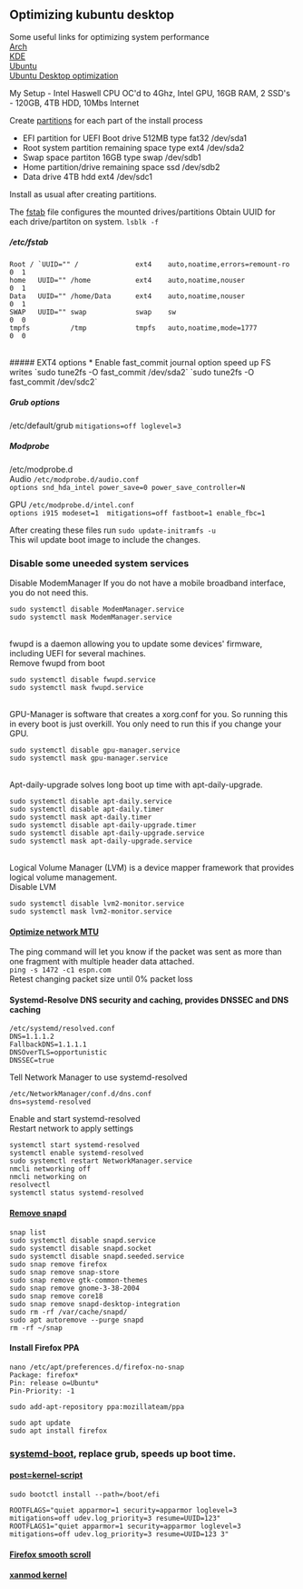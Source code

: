 ## Optimizing kubuntu desktop

Some useful links for optimizing system performance<br>
[Arch](https://wiki.archlinux.org/title/improving_performance)<br>
[KDE](https://wiki.archlinux.org/title/KDE)<br>
[Ubuntu](https://github.com/themagicalmammal/howtodebuntu#5-optimize-boot-time--ram-usage)<br>
[Ubuntu Desktop optimization](https://www.orangesputnik.eu/ubuntu-desktop-optimization/)<br>

My Setup  - Intel Haswell CPU OC'd to 4Ghz, Intel GPU, 16GB RAM, 2 SSD's - 120GB, 4TB HDD, 10Mbs Internet

Create [partitions](https://wiki.archlinux.org/title/partitioning) for each part of the install process
* EFI partition for UEFI Boot drive 512MB type fat32 /dev/sda1
* Root system partition remaining space type ext4 /dev/sda2
* Swap space partiton 16GB type swap /dev/sdb1
* Home partition/drive remaining space ssd /dev/sdb2
* Data drive 4TB hdd ext4 /dev/sdc1

Install as usual after creating partitions.

The [fstab](https://wiki.archlinux.org/title/fstab) file configures the mounted drives/partitions
Obtain UUID for each drive/partiton on system.
`lsblk -f`<br>
##### /etc/fstab <br>
``` 
Root / `UUID="" /              ext4    auto,noatime,errors=remount-ro 0  1
home   UUID="" /home           ext4    auto,noatime,nouser            0  1
Data   UUID="" /home/Data      ext4    auto,noatime,nouser            0  1
SWAP   UUID="" swap            swap    sw                             0  0
tmpfs          /tmp            tmpfs   auto,noatime,mode=1777         0  0
```
<br>
##### EXT4 options
* Enable fast_commit journal option speed up FS writes
`sudo tune2fs -O fast_commit /dev/sda2`
`sudo tune2fs -O fast_commit /dev/sdc2`

##### Grub options<br>
/etc/default/grub
`mitigations=off loglevel=3`

##### Modprobe<br>
/etc/modprobe.d<br>
Audio `/etc/modprobe.d/audio.conf`<br>
`options snd_hda_intel power_save=0 power_save_controller=N`<br>

GPU `/etc/modprobe.d/intel.conf`<br>
`options i915 modeset=1  mitigations=off fastboot=1 enable_fbc=1`<br>
 
After creating these files run `sudo update-initramfs -u`<br>
This wil update boot image to include the changes.<br>

### Disable some uneeded system services<br>
Disable ModemManager If you do not have a mobile broadband interface, you do not need this.<br>
```
sudo systemctl disable ModemManager.service
sudo systemctl mask ModemManager.service
```
<br>fwupd is a daemon allowing you to update some devices' firmware, including UEFI for several machines. <br>
Remove fwupd from boot<br>
```
sudo systemctl disable fwupd.service
sudo systemctl mask fwupd.service
```
<br>GPU-Manager is software that creates a xorg.conf for you. So running this in every boot is just overkill. You only need to run this if you change your GPU.<br>
```
sudo systemctl disable gpu-manager.service
sudo systemctl mask gpu-manager.service
```
<br>Apt-daily-upgrade solves long boot up time with apt-daily-upgrade.
```
sudo systemctl disable apt-daily.service
sudo systemctl disable apt-daily.timer
sudo systemctl mask apt-daily.timer
sudo systemctl disable apt-daily-upgrade.timer
sudo systemctl disable apt-daily-upgrade.service
sudo systemctl mask apt-daily-upgrade.service
```
<br>Logical Volume Manager (LVM) is a device mapper framework that provides logical volume management.<br>
Disable LVM<br>
```
sudo systemctl disable lvm2-monitor.service
sudo systemctl mask lvm2-monitor.service
````
#### [Optimize network MTU](https://appuals.com/how-to-optimize-ubuntu-internet-speed-with-mtu-settings/)<br> 
The ping command will let you know if the packet was sent as more than one fragment with multiple header data attached.<br>
`ping -s 1472 -c1 espn.com`
<br>Retest changing packet size until 0% packet loss<br>
#### Systemd-Resolve DNS security and caching, provides DNSSEC and DNS caching
```
/etc/systemd/resolved.conf
DNS=1.1.1.2
FallbackDNS=1.1.1.1
DNSOverTLS=opportunistic
DNSSEC=true
```
Tell Network Manager to use systemd-resolved
```
/etc/NetworkManager/conf.d/dns.conf
dns=systemd-resolved
```
Enable and start systemd-resolved<br>
Restart network to apply settings
```
systemctl start systemd-resolved
systemctl enable systemd-resolved
sudo systemctl restart NetworkManager.service
nmcli networking off
nmcli networking on
resolvectl
systemctl status systemd-resolved
```
#### [Remove snapd](https://haydenjames.io/remove-snap-ubuntu-22-04-lts/)<br>
```
snap list
sudo systemctl disable snapd.service
sudo systemctl disable snapd.socket
sudo systemctl disable snapd.seeded.service
sudo snap remove firefox
sudo snap remove snap-store
sudo snap remove gtk-common-themes
sudo snap remove gnome-3-38-2004
sudo snap remove core18
sudo snap remove snapd-desktop-integration
sudo rm -rf /var/cache/snapd/
sudo apt autoremove --purge snapd
rm -rf ~/snap
```
#### Install Firefox PPA
```
nano /etc/apt/preferences.d/firefox-no-snap
Package: firefox*
Pin: release o=Ubuntu*
Pin-Priority: -1
```
`sudo add-apt-repository ppa:mozillateam/ppa`
```
sudo apt update
sudo apt install firefox
```
### [systemd-boot](https://blobfolio.com/2018/replace-grub2-with-systemd-boot-on-ubuntu-18-04/), replace grub, speeds up boot time.<br>
#### [post=kernel-script](https://gist.github.com/txhammer68/84650da9037e9d4ca94613f266eab2c1)
`sudo bootctl install --path=/boot/efi`<br>
```
ROOTFLAGS="quiet apparmor=1 security=apparmor loglevel=3  mitigations=off udev.log_priority=3 resume=UUID=123"
ROOTFLAGS1="quiet apparmor=1 security=apparmor loglevel=3  mitigations=off udev.log_priority=3 resume=UUID=123 3"
```
#### [Firefox smooth scroll](https://github.com/AveYo/fox/blob/main/Natural%20Smooth%20Scrolling%20for%20user.js)<br>
#### [xanmod kernel](https://xanmod.org/)<br>
